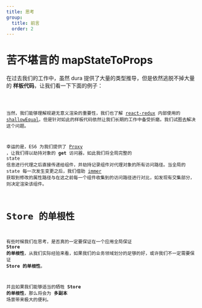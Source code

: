```yaml
---
title: 思考
group:
  title: 前言
  order: 2
---
```


# 苦不堪言的 mapStateToProps

在过去我们的工作中，虽然 dura 提供了大量的类型推导，但是依然逃脱不掉大量的 **样板代码**，让我们看一下下面的例子：

<code src="../../../demo/mapStateToProps.tsx" inline />

当然，我们能够理解规避无意义渲染的重要性，我们也了解 [react-redux](https://react-redux.js.org/) 内部使用的 [shallowEqual](https://github.com/reduxjs/react-redux/blob/58ae5edee510a2f2f3bc577f55057fe9142f2976/src/utils/shallowEqual.js)。但是针对如此的样板代码依然让我们长期的工作中备受折磨。我们试图去解决这个问题。

幸运的是，ES6 为我们提供了 [Proxy](https://developer.mozilla.org/zh-CN/docs/Web/JavaScript/Reference/Global_Objects/Proxy) ，让我们得以劫持对象的 **get** 访问器，如此我们将全局完整的 state 信息进行代理之后直接传递给组件，并劫持记录组件对代理对象的所有访问路径。当全局的 state 每一次发生变更之后，我们借助 [immer](https://immerjs.github.io/immer/docs/introduction) 获取到修改的属性路径与在这之前每一个组件收集到的访问路径进行对比，如发现有交集部分，则决定渲染该组件。

# Store 的单根性

有些时候我们在思考，是否真的一定要保证在一个应用全局保证 **Store 的单根性**，从我们实际经验来看，如果我们的业务领域划分的足够的好，或许我们不一定需要保证 **Store 的单根性**。

并且如果我们能够适当的牺牲 **Store 的单根性**，那么将会为 **多副本** 场景带来极大的便利。
